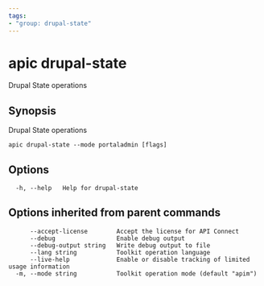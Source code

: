 ```yaml
---
tags:
- "group: drupal-state"
---
```

# apic drupal-state

Drupal State operations

## Synopsis

Drupal State operations

```
apic drupal-state --mode portaladmin [flags]
```

## Options

```
  -h, --help   Help for drupal-state
```

## Options inherited from parent commands

```
      --accept-license        Accept the license for API Connect
      --debug                 Enable debug output
      --debug-output string   Write debug output to file
      --lang string           Toolkit operation language
      --live-help             Enable or disable tracking of limited usage information
  -m, --mode string           Toolkit operation mode (default "apim")
```
